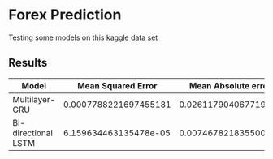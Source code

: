 # Forex Prediction

Testing some models on this [kaggle data set](https://www.kaggle.com/kimy07/eurusd-15-minute-interval-price-prediction)
## Results
| Model               | Mean Squared Error    | Mean Absolute error  | Details                                                                                           |
|---------------------|-----------------------|----------------------|---------------------------------------------------------------------------------------------------|
| Multilayer-GRU      | 0.0007788221697455181 | 0.026117904067719574 | [Notebook](https://github.com/cenkcorapci/forex-prediction/blob/master/baseline-experiment.ipynb) |
| Bi-directional LSTM | 6.159634463135478e-05 | 0.007467821835500006 | [Notebook](https://github.com/cenkcorapci/forex-prediction/blob/master/bi-rnn-experiment.ipynb)   |
